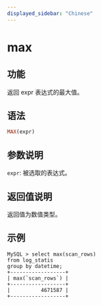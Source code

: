```yaml
---
displayed_sidebar: "Chinese"
---
```


# max

## 功能

返回 expr 表达式的最大值。

## 语法

```Haskell
MAX(expr)
```

## 参数说明

`expr`: 被选取的表达式。

## 返回值说明

返回值为数值类型。

## 示例

```plain text
MySQL > select max(scan_rows)
from log_statis
group by datetime;
+------------------+
| max(`scan_rows`) |
+------------------+
|          4671587 |
+------------------+
```